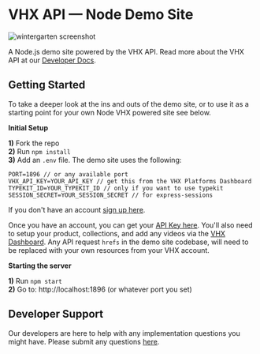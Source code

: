 # VHX API &mdash; Node Demo Site
![wintergarten screenshot](https://cloud.githubusercontent.com/assets/447100/13134060/225066d0-d5b7-11e5-9ab4-d0a360b0c6c6.jpg)

A Node.js demo site powered by the VHX API. Read more about the VHX API at our [Developer Docs](http://dev.vhx.tv).

## Getting Started

To take a deeper look at the ins and outs of the demo site, or to use it as a starting point for your own Node VHX powered site see below.

**Initial Setup**

**1)** Fork the repo<br>
**2)** Run `npm install`<br>
**3)** Add an `.env` file. The demo site uses the following:

```
PORT=1896 // or any available port
VHX_API_KEY=YOUR_API_KEY // get this from the VHX Platforms Dashboard
TYPEKIT_ID=YOUR_TYPEKIT_ID // only if you want to use typekit
SESSION_SECRET=YOUR_SESSION_SECRET // for express-sessions
```

If you don't have an account [sign up here](https://www.vhx.tv/signup?survey_sale_type=fulfillment&ref=github-node).

Once you have an account, you can get your [API Key here](https://www.vhx.tv/admin/platforms). You'll also need to setup your product, collections, and add any videos via the [VHX Dashboard](https://www.vhx.tv/admin). Any API request `hrefs` in the demo site codebase, will need to be replaced with your own resources from your VHX account.

**Starting the server**

**1)** Run `npm start`  
**2)** Go to: http://localhost:1896 (or whatever port you set)

## Developer Support

Our developers are here to help with any implementation questions you might have. Please submit any questions [here](https://vimeoott.zendesk.com/hc/en-us/requests/new).
